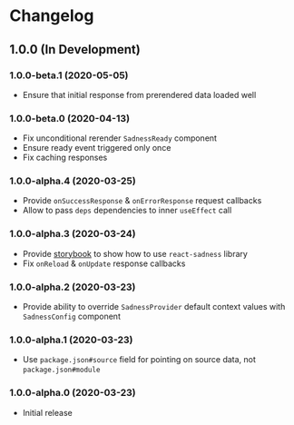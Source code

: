 # Changelog

## 1.0.0 (In Development)

### 1.0.0-beta.1 (2020-05-05)

- Ensure that initial response from prerendered data loaded well

### 1.0.0-beta.0 (2020-04-13)

- Fix unconditional rerender `SadnessReady` component
- Ensure ready event triggered only once
- Fix caching responses

### 1.0.0-alpha.4 (2020-03-25)

- Provide `onSuccessResponse` & `onErrorResponse` request callbacks
- Allow to pass `deps` dependencies to inner `useEffect` call

### 1.0.0-alpha.3 (2020-03-24)

- Provide [storybook](https://react-sadness.now.sh) to show how to use
  `react-sadness` library
- Fix `onReload` & `onUpdate` response callbacks

### 1.0.0-alpha.2 (2020-03-23)

- Provide ability to override `SadnessProvider` default context values with
  `SadnessConfig` component

### 1.0.0-alpha.1 (2020-03-23)

- Use `package.json#source` field for pointing on source data, not
  `package.json#module`

### 1.0.0-alpha.0 (2020-03-23)

- Initial release
